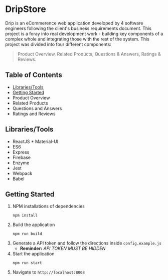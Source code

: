 # DripStore
Drip is an eCommerence web application developed by 4 software engineers following the client's business requirements document. This project is a foray into real development work - building key components of a complex whole and integrating those with the rest of the system. This project was divided into four different components: 
> Product Overview, Related Products, Questions & Answers, Ratings & Reviews.

## Table of Contents ##
* [Libraries/Tools](#libraries "Goto libraries")
* [Getting Started](#getting-started "Goto getting-started")
* Product Overview
* Related Products
* Questions and Answers
* Ratings and Reviews

## Libraries/Tools ##
* ReactJS
      * Material-UI
* ES6
* Express
* Firebase
* Enzyme
* Jest
* Webpack
* Babel

## Getting Started ##
1. NPM installations of dependencies
      ``` 
      npm install 
      ```
3. Build the application
      ```
      npm run build 
      ```
4. Generate a API token and follow the directions inside ```config.example.js```
    * __Reminder:__ _API TOKEN MUST BE HIDDEN_
5. Start the application
      ``` 
      npm run start 
      ```
7. Navigate to ```http://localhost:8008```
